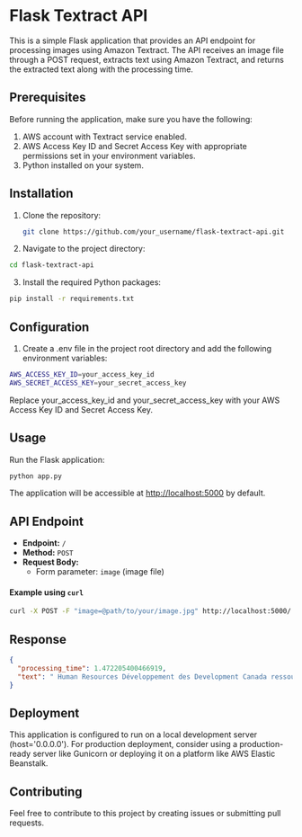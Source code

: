 # Flask Textract API

This is a simple Flask application that provides an API endpoint for processing images using Amazon Textract. The API receives an image file through a POST request, extracts text using Amazon Textract, and returns the extracted text along with the processing time.

## Prerequisites

Before running the application, make sure you have the following:

1. AWS account with Textract service enabled.
2. AWS Access Key ID and Secret Access Key with appropriate permissions set in your environment variables.
3. Python installed on your system.

## Installation

1. Clone the repository:

   ```bash
   git clone https://github.com/your_username/flask-textract-api.git
   ```

2. Navigate to the project directory:

```bash
cd flask-textract-api
```

3. Install the required Python packages:

```bash
pip install -r requirements.txt
```

## Configuration

1. Create a .env file in the project root directory and add the following environment variables:

```bash
AWS_ACCESS_KEY_ID=your_access_key_id
AWS_SECRET_ACCESS_KEY=your_secret_access_key
```
Replace your_access_key_id and your_secret_access_key with your AWS Access Key ID and Secret Access Key.

## Usage

Run the Flask application:

```bash
python app.py
```
The application will be accessible at [http://localhost:5000](http://localhost:5000) by default.

## API Endpoint

- **Endpoint:** `/`
- **Method:** `POST`
- **Request Body:**
  - Form parameter: `image` (image file)

#### Example using `curl`

```bash
curl -X POST -F "image=@path/to/your/image.jpg" http://localhost:5000/
```

## Response
```json
{
  "processing_time": 1.472205400466919,
  "text": " Human Resources Développement des Development Canada ressources humaines Canada SOCIAL NUMÉRO INSURANCE D'ASSURANCE NUMBER SOCIALE 000 000 000 NAME HERE"
}
```

## Deployment
This application is configured to run on a local development server (host='0.0.0.0'). For production deployment, consider using a production-ready server like Gunicorn or deploying it on a platform like AWS Elastic Beanstalk.


## Contributing
Feel free to contribute to this project by creating issues or submitting pull requests.

